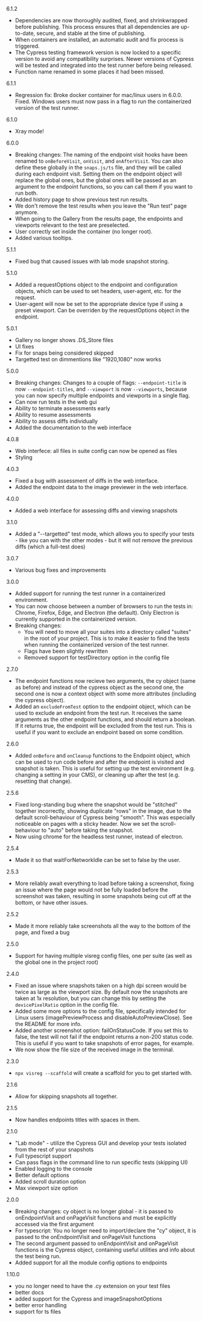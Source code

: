 6.1.2
- Dependencies are now thoroughly audited, fixed, and shrinkwrapped before publishing. This process ensures that all dependencies are up-to-date, secure, and stable at the time of publishing.
- When containers are installed, an automatic audit and fix process is triggered.
- The Cypress testing framework version is now locked to a specific version to avoid any compatibility surprises. Newer versions of Cypress will be tested and integrated into the test runner before being released.
- Function name renamed in some places it had been missed.

6.1.1
- Regression fix: Broke docker container for mac/linux users in 6.0.0. Fixed. Windows users must now pass in a flag to run the containerized version of the test runner.

6.1.0
- Xray mode!

6.0.0
- Breaking changes: The naming of the endpoint visit hooks have been renamed to `onBeforeVisit`, `onVisit`, and `onAfterVisit`. You can also define these globally in the `snaps.js/ts` file, and they will be called during each endpoint visit. Setting them on the endpoint object will replace the global ones, but the global ones will be passed as an argument to the endpoint functions, so you can call them if you want to run both.
- Added history page to show previous test run results.
- We don't remove the test results when you leave the "Run test" page anymore.
- When going to the Gallery from the results page, the endpoints and viewports relevant to the test are preselected.
- User correctly set inside the container (no longer root).
- Added various tooltips.

5.1.1
- Fixed bug that caused issues with lab mode snapshot storing.

5.1.0
- Added a requestOptions object to the endpoint and configuration objects, which can be used to set headers, user-agent, etc. for the request.
- User-agent will now be set to the appropriate device type if using a preset viewport. Can be overriden by the requestOptions object in the endpoint.

5.0.1
- Gallery no longer shows .DS_Store files
- UI fixes
- Fix for snaps being considered skipped
- Targetted test on dimmentions like "1920,1080" now works

5.0.0
- Breaking changes: Changes to a couple of flags: `--endpoint-title` is now `--endpoint-titles`, and `--viewport` is now `--viewports`, because you can now specify multiple endpoints and viewports in a single flag.
- Can now run tests in the web gui
- Ability to terminate assessments early
- Ability to resume assessments
- Ability to assess diffs individually
- Added the documentation to the web interface

4.0.8
- Web interfece: all files in suite config can now be opened as files
- Styling
  
4.0.3
- Fixed a bug with assessment of diffs in the web interface.
- Added the endpoint data to the image previewer in the web interface.

4.0.0
- Added a web interface for assessing diffs and viewing snapshots

3.1.0
- Added a "--targetted" test mode, which allows you to specify your tests - like you can with the other modes - but it will not remove the previous diffs (which a full-test does)

3.0.7
- Various bug fixes and improvements

3.0.0
- Added support for running the test runner in a containerized environment.
- You can now choose between a number of browsers to run the tests in: Chrome, Firefox, Edge, and Electron (the default). Only Electron is currently supported in the containerized version.
- Breaking changes:
  - You will need to move all your suites into a directory called "suites" in the root of your project. This is to make it easier to find the tests when running the containerized version of the test runner.
  - Flags have been slightly rewritten
  - Removed support for testDirectory option in the config file

2.7.0
- The endpoint functions now recieve two arguments, the cy object (same as before) and instead of the cypress object as the second one, the second one is now a context object with some more attributes (including the cypress object).
- Added an `excludeFromTest` option to the endpoint object, which can be used to exclude an endpoint from the test run. It receives the same arguments as the other endpoint functions, and should return a boolean. If it returns true, the endpoint will be excluded from the test run. This is useful if you want to exclude an endpoint based on some condition.

2.6.0
- Added `onBefore` and `onCleanup` functions to the Endpoint object, which can be used to run code before and after the endpoint is visited and snapshot is taken. This is useful for setting up the test environment (e.g. changing a setting in your CMS), or cleaning up after the test (e.g. resetting that change).

2.5.6
- Fixed long-standing bug where the snapshot would be "stitched" together incorrectly, showing duplicate "rows" in the image, due to the default scroll-behaviour of Cypress being "smooth". This was especially noticeable on pages with a sticky header. Now we set the scroll-behaviour to "auto" before taking the snapshot.
- Now using chrome for the headless test runner, instead of electron.

2.5.4
- Made it so that waitForNetworkIdle can be set to false by the user.

2.5.3
- More reliably await everything to load before taking a screenshot, fixing an issue where the page would not be fully loaded before the screenshot was taken, resulting in some snapshots being cut off at the bottom, or have other issues.

2.5.2
- Made it more reliably take screenshots all the way to the bottom of the page, and fixed a bug

2.5.0
- Support for having multiple visreg config files, one per suite (as well as the global one in the project root)
  
2.4.0
- Fixed an issue where snapshots taken on a high dpi screen would be twice as large as the viewport size. By default now the snapshots are taken at 1x resolution, but you can change this by setting the `devicePixelRatio` option in the config file.
- Added some more options to the config file, specifically intended for Linux users (imagePreviewProcess and disableAutoPreviewClose). See the README for more info.
- Added another screenshot option: failOnStatusCode. If you set this to false, the test will not fail if the endpoint returns a non-200 status code. This is useful if you want to take snapshots of error pages, for example.
- We now show the file size of the received image in the terminal.

2.3.0
- `npx visreg --scaffold` will create a scaffold for you to get started with.

2.1.6
- Allow for skipping snapshots all together.

2.1.5
- Now handles endpoints titles with spaces in them.

2.1.0
- "Lab mode" - utilize the Cypress GUI and develop your tests isolated from the rest of your snapshots
- Full typescript support
- Can pass flags in the command line to run specific tests (skipping UI)
- Enabled logging to the console
- Better default options
- Added scroll duration option
- Max viewport size option

2.0.0
- Breaking changes: cy object is no longer global - it is passed to onEndpointVisit and onPageVisit functions and must be explicitly accessed via the first argument
- For typescript: You no longer need to import/declare the "cy" object, it is passed to the onEndpointVisit and onPageVisit functions
- The second argument passed to onEndpointVisit and onPageVisit functions is the Cypress object, containing useful utilities  and info about the test being run.
- Added support for all the module config options to endpoints

1.10.0
- you no longer need to have the .cy extension on your test files
- better docs
- added support for the Cypress and imageSnapshotOptions
- better error handling
- support for ts files